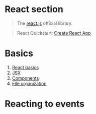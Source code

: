 # React section

> The [react.js](https://reactjs.org/) official library.

> React Quickstart: [Create React App](https://create-react-app.dev/)

# Basics

1. [React basics](react-basics.md)
2. [JSX](2-jsx.md)
3. [Components](3-components.md)
4. [File organization](4-react-project.md)

# Reacting to events
